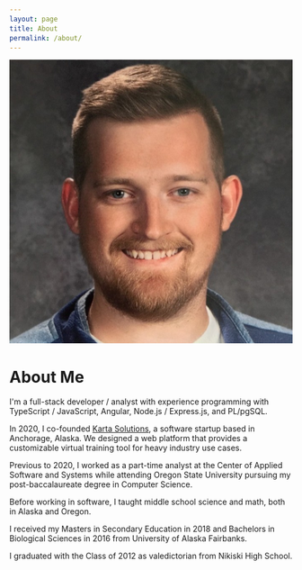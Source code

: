 ```yaml
---
layout: page
title: About
permalink: /about/
---
```

![Colton Anderson](selfie.jpeg)
# About Me
I'm a full-stack developer / analyst with experience programming with TypeScript / JavaScript, Angular, Node.js / Express.js, and PL/pgSQL. 

In 2020, I co-founded [Karta Solutions](karta.solutions), a software startup based in Anchorage, Alaska. We designed a web platform that provides a customizable virtual training tool for heavy industry use cases.

Previous to 2020, I worked as a part-time analyst at the Center of Applied Software and Systems while attending Oregon State University pursuing my post-baccalaureate degree in Computer Science. 

Before working in software, I taught middle school science and math, both in Alaska and Oregon. 

I received my Masters in Secondary Education in 2018 and Bachelors in Biological Sciences in 2016 from University of Alaska Fairbanks. 

I graduated with the Class of 2012 as valedictorian from Nikiski High School.